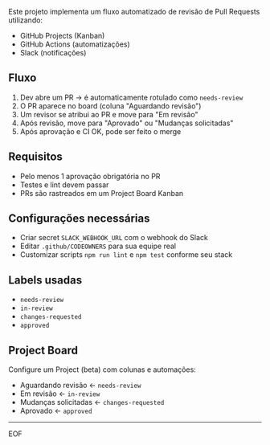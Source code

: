 
Este projeto implementa um fluxo automatizado de revisão de Pull Requests utilizando:
- GitHub Projects (Kanban)
- GitHub Actions (automatizações)
- Slack (notificações)

## Fluxo
1. Dev abre um PR → é automaticamente rotulado como `needs-review`
2. O PR aparece no board (coluna "Aguardando revisão")
3. Um revisor se atribui ao PR e move para "Em revisão"
4. Após revisão, move para "Aprovado" ou "Mudanças solicitadas"
5. Após aprovação e CI OK, pode ser feito o merge

## Requisitos
- Pelo menos 1 aprovação obrigatória no PR
- Testes e lint devem passar
- PRs são rastreados em um Project Board Kanban

## Configurações necessárias
- Criar secret `SLACK_WEBHOOK_URL` com o webhook do Slack
- Editar `.github/CODEOWNERS` para sua equipe real
- Customizar scripts `npm run lint` e `npm test` conforme seu stack

## Labels usadas
- `needs-review`
- `in-review`
- `changes-requested`
- `approved`

## Project Board
Configure um Project (beta) com colunas e automações:
- Aguardando revisão ← `needs-review`
- Em revisão ← `in-review`
- Mudanças solicitadas ← `changes-requested`
- Aprovado ← `approved`

---
EOF